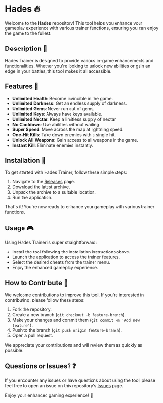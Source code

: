 # Hades 🔥

Welcome to the **Hades** repository! This tool helps you enhance your gameplay experience with various trainer functions, ensuring you can enjoy the game to the fullest.

## Description 📝

Hades Trainer is designed to provide various in-game enhancements and functionalities. Whether you're looking to unlock new abilities or gain an edge in your battles, this tool makes it all accessible.

## Features 🌟

- **Unlimited Health**: Become invincible in the game.
- **Unlimited Darkness**: Get an endless supply of darkness.
- **Unlimited Gems**: Never run out of gems.
- **Unlimited Keys**: Always have keys available.
- **Unlimited Nectar**: Keep a limitless supply of nectar.
- **No Cooldown**: Use abilities without waiting.
- **Super Speed**: Move across the map at lightning speed.
- **One-Hit Kills**: Take down enemies with a single hit.
- **Unlock All Weapons**: Gain access to all weapons in the game.
- **Instant Kill**: Eliminate enemies instantly.

## Installation 🔽

To get started with Hades Trainer, follow these simple steps:

1. Navigate to the [Releases](../../releases) page.
2. Download the latest archive.
3. Unpack the archive to a suitable location.
4. Run the application.

That's it! You're now ready to enhance your gameplay with various trainer functions.

## Usage 🎮

Using Hades Trainer is super straightforward:
- Install the tool following the installation instructions above.
- Launch the application to access the trainer features.
- Select the desired cheats from the trainer menu.
- Enjoy the enhanced gameplay experience.

## How to Contribute 🤝

We welcome contributions to improve this tool. If you're interested in contributing, please follow these steps:

1. Fork the repository.
2. Create a new branch (`git checkout -b feature-branch`).
3. Make your changes and commit them (`git commit -m 'Add new feature'`).
4. Push to the branch (`git push origin feature-branch`).
5. Open a pull request.

We appreciate your contributions and will review them as quickly as possible.

## Questions or Issues? ❓

If you encounter any issues or have questions about using the tool, please feel free to open an issue on this repository's [Issues](../../issues) page.

Enjoy your enhanced gaming experience! 🎉
